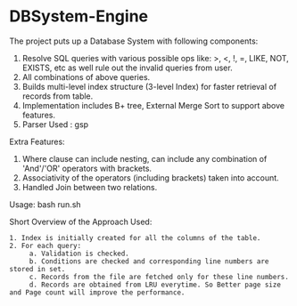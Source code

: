 # DBSystem-Engine

The project puts up a Database System with following components:
1. Resolve SQL queries with various possible ops like: >, <, !, =, LIKE, NOT, EXISTS, etc as well rule out the invalid queries from user.
2. All combinations of above queries.
3. Builds multi-level index structure (3-level Index) for faster retrieval of records from table.
4. Implementation includes B+ tree, External Merge Sort to support above features.
5. Parser Used : gsp

Extra Features:
 1. Where clause can include nesting, can include any combination of 'And'/'OR' operators with brackets.
 2. Associativity of the operators (including brackets) taken into account.
 3. Handled Join between two relations.

Usage:
bash run.sh <Path to Config File> <Path to Input File>

Short Overview of the Approach Used:

	1. Index is initially created for all the columns of the table.
	2. For each query:
		 a. Validation is checked.
		 b. Conditions are checked and corresponding line numbers are stored in set.
		 c. Records from the file are fetched only for these line numbers. 
		 d. Records are obtained from LRU everytime. So Better page size and Page count will improve the performance.
		
